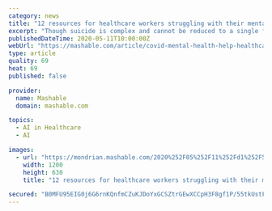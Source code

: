```yaml
---
category: news
title: "12 resources for healthcare workers struggling with their mental health"
excerpt: "Though suicide is complex and cannot be reduced to a single factor or cause, Dr. Breene's death was perhaps the nation's first reckoning with the emotional and psychological distress facing healthcare workers."
publishedDateTime: 2020-05-11T10:00:00Z
webUrl: "https://mashable.com/article/covid-mental-health-help-healthcare-workers/"
type: article
quality: 69
heat: 69
published: false

provider:
  name: Mashable
  domain: mashable.com

topics:
  - AI in Healthcare
  - AI

images:
  - url: "https://mondrian.mashable.com/2020%252F05%252F11%252Fd1%252F562c512af48945608060c802a72df306.357c5.png%252F1200x630.png?signature=1Gpdjfq9UEr9bftG9xkktf_5vkw="
    width: 1200
    height: 630
    title: "12 resources for healthcare workers struggling with their mental health"

secured: "B0MFU95EIG0j6G6rnKQnfmCZuKJDoYxGCSZtrGEwXCCpH3F8gf1P/55tkUstFZMFxWn4KEOFZYZK+2nNN8nOc6PU8EuCjzCBpEK33n+eL/aM0qpkVyMwYCxtUEcqkpE9+nJR3wt0i0rX6BhT1mShKjbPEmd+EOQqv5FtsAPwPxaFsG+9Max0eUBApKoxnUrt0tSkkdQAMNVr+uQqrTdMEBUB32knCN1DoIlkJTvMtaELTXscZrNG5RCBY9MkfuA6b4s+NRRqK8Ru2enn8DiyJr66nG5xPrMy1rGy1a6hTSJ95Qn8lyZOe/epD49bDu3P9h6UhZE6r199/TdXTI9fFabA0MxYYiizcKfk8axnmWih41YQVsseHjhwjTnHJQb3Qy/IL/Em4c0KLZFN/wN1zmc2Ow4zOn1GydMTMm4cf4dDyo2Q2C6l1Dt7rDXE57RsmqEdkdbSxxNNjXIxUIIEAf7ckGyoHYbbidev0HOEr1Q=;taLvB31cWMjlbrgWcMmmIQ=="
---
```


